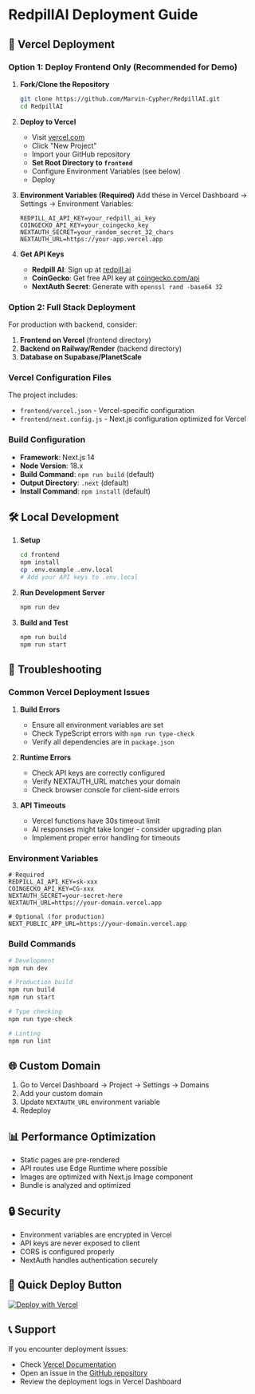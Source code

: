 # RedpillAI Deployment Guide

## 🚀 Vercel Deployment

### Option 1: Deploy Frontend Only (Recommended for Demo)

1. **Fork/Clone the Repository**
   ```bash
   git clone https://github.com/Marvin-Cypher/RedpillAI.git
   cd RedpillAI
   ```

2. **Deploy to Vercel**
   - Visit [vercel.com](https://vercel.com)
   - Click "New Project"
   - Import your GitHub repository
   - **Set Root Directory to `frontend`**
   - Configure Environment Variables (see below)
   - Deploy

3. **Environment Variables (Required)**
   Add these in Vercel Dashboard → Settings → Environment Variables:
   ```env
   REDPILL_AI_API_KEY=your_redpill_ai_key
   COINGECKO_API_KEY=your_coingecko_key
   NEXTAUTH_SECRET=your_random_secret_32_chars
   NEXTAUTH_URL=https://your-app.vercel.app
   ```

4. **Get API Keys**
   - **Redpill AI**: Sign up at [redpill.ai](https://redpill.ai)
   - **CoinGecko**: Get free API key at [coingecko.com/api](https://coingecko.com/api)
   - **NextAuth Secret**: Generate with `openssl rand -base64 32`

### Option 2: Full Stack Deployment

For production with backend, consider:

1. **Frontend on Vercel** (frontend directory)
2. **Backend on Railway/Render** (backend directory)
3. **Database on Supabase/PlanetScale**

### Vercel Configuration Files

The project includes:
- `frontend/vercel.json` - Vercel-specific configuration
- `frontend/next.config.js` - Next.js configuration optimized for Vercel

### Build Configuration

- **Framework**: Next.js 14
- **Node Version**: 18.x
- **Build Command**: `npm run build` (default)
- **Output Directory**: `.next` (default)
- **Install Command**: `npm install` (default)

## 🛠 Local Development

1. **Setup**
   ```bash
   cd frontend
   npm install
   cp .env.example .env.local
   # Add your API keys to .env.local
   ```

2. **Run Development Server**
   ```bash
   npm run dev
   ```

3. **Build and Test**
   ```bash
   npm run build
   npm run start
   ```

## 🔧 Troubleshooting

### Common Vercel Deployment Issues

1. **Build Errors**
   - Ensure all environment variables are set
   - Check TypeScript errors with `npm run type-check`
   - Verify all dependencies are in `package.json`

2. **Runtime Errors**
   - Check API keys are correctly configured
   - Verify NEXTAUTH_URL matches your domain
   - Check browser console for client-side errors

3. **API Timeouts**
   - Vercel functions have 30s timeout limit
   - AI responses might take longer - consider upgrading plan
   - Implement proper error handling for timeouts

### Environment Variables

```env
# Required
REDPILL_AI_API_KEY=sk-xxx
COINGECKO_API_KEY=CG-xxx
NEXTAUTH_SECRET=your-secret-here
NEXTAUTH_URL=https://your-domain.vercel.app

# Optional (for production)
NEXT_PUBLIC_APP_URL=https://your-domain.vercel.app
```

### Build Commands

```bash
# Development
npm run dev

# Production build
npm run build
npm run start

# Type checking
npm run type-check

# Linting
npm run lint
```

## 🌐 Custom Domain

1. Go to Vercel Dashboard → Project → Settings → Domains
2. Add your custom domain
3. Update `NEXTAUTH_URL` environment variable
4. Redeploy

## 📊 Performance Optimization

- Static pages are pre-rendered
- API routes use Edge Runtime where possible
- Images are optimized with Next.js Image component
- Bundle is analyzed and optimized

## 🔒 Security

- Environment variables are encrypted in Vercel
- API keys are never exposed to client
- CORS is configured properly
- NextAuth handles authentication securely

## 🎯 Quick Deploy Button

[![Deploy with Vercel](https://vercel.com/button)](https://vercel.com/new/clone?repository-url=https://github.com/Marvin-Cypher/RedpillAI&project-name=redpillai&repository-name=RedpillAI&root-directory=frontend&env=REDPILL_AI_API_KEY,COINGECKO_API_KEY,NEXTAUTH_SECRET&envDescription=Required%20API%20keys%20for%20RedpillAI&envLink=https://github.com/Marvin-Cypher/RedpillAI/blob/main/README.md%23configuration)

## 📞 Support

If you encounter deployment issues:
- Check [Vercel Documentation](https://vercel.com/docs)
- Open an issue in the [GitHub repository](https://github.com/Marvin-Cypher/RedpillAI/issues)
- Review the deployment logs in Vercel Dashboard